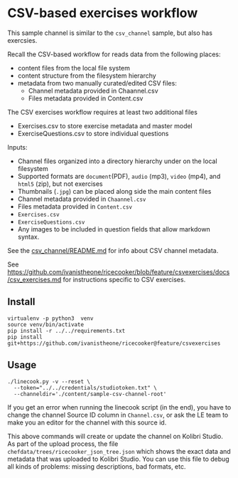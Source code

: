 CSV-based exercises workflow
============================

This sample channel is similar to the `csv_channel` sample, but also has exercsies.

Recall the CSV-based workflow for reads data from the following places:
  - content files from the local file system
  - content structure from the filesystem hierarchy
  - metadata from two manually curated/edited CSV files:
      - Channel metadata provided in Chaannel.csv
      - Files metadata provided in Content.csv

The CSV exercises workflow requires at least two additional files
  - Exercises.csv to store exercise metadata and master model
  - ExerciseQuestions.csv to store individual questions



Inputs:
  - Channel files organized into a directory hierarchy under on the local filesystem
  - Supported formats are `document`(PDF), `audio` (mp3), `video` (mp4), and `html5` (zip), but not exercises
  - Thumbnails (`.jpg`) can be placed along side the main content files
  - Channel metadata provided in `Chaannel.csv`
  - Files metadata provided in `Content.csv`
  - `Exercises.csv`
  - `ExerciseQuestions.csv`
  - Any images to be included in question fields that allow markdown syntax.


See the [csv_channel/README.md](../csv_channel/README.md) for info about CSV channel metadata.

See https://github.com/ivanistheone/ricecooker/blob/feature/csvexercises/docs/csv_exercises.md
for instructions specific to CSV exercises.



Install
-------

    virtualenv -p python3  venv
    source venv/bin/activate
    pip install -r ../../requirements.txt
    pip install git+https://github.com/ivanistheone/ricecooker@feature/csvexercises



Usage
-----

    ./linecook.py -v --reset \
      --token="../../credentials/studiotoken.txt" \
      --channeldir='./content/sample-csv-channel-root'

If you get an error when running the linecook script (in the end), you have to
change the channel Source ID column in `Channel.csv`, or ask the LE team to
make you an editor for the channel with this source id.

This above commands will create or update the channel on Kolibri Studio. As part
of the upload process, the file `chefdata/trees/ricecooker_json_tree.json` which
shows the exact data and metadata that was uploaded to Kolibri Studio. You can use
this file to debug all kinds of problems: missing descriptions, bad formats, etc.
